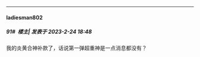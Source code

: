 
*****

####  ladiesman802  
##### 91#         楼主| 发表于 2023-2-24 18:48

我的炎黄合神补款了，话说第一弹超重神是一点消息都没有？

